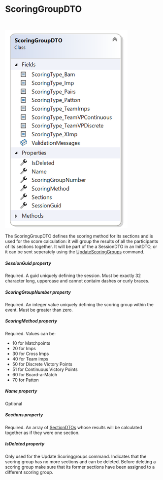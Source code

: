 # ScoringGroupDTO

&nbsp;

![Image](<lib/ScoringGroup 1.png>)

The ScoringGroupDTO defines the scoring method for its sections and is used for the score calculation: it will group the results of all the participants of its sections together. It will be part of the a SessionDTO in an InitDTO, or it can be sent seperately using the [UpdateScoringGroups](<Overviewofcommunication.md#OverviewOfCommands>) command.

##### SessionGuid property

Required. A guid uniquely defining the session. Must be exactly 32 character long, uppercase and cannot contaim dashes or curly braces.

##### ScoringGroupNumber property

Required. An integer value uniquely defining the scoring group within the event. Must be greater than zero.

##### ScoringMethod property

Required. Values can be:

* &#49;0 for Matchpoints
* &#50;0 for Imps
* &#51;0 for Cross Imps
* &#52;0 for Team imps
* &#53;0 for Discrete Victory Points
* &#53;1 for Continuous Victory Points
* &#54;0 for Board-a-Match
* &#55;0 for Patton

##### Name property

Optional

##### Sections property

Required. An array of [SectionDTOs](<SectionDTO.md>) whose results will be calculated together as if they were one section.

##### IsDeleted property

Only used for the Update Scoringgroups command. Indicates that the scoring group has no more sections and can be deleted. Before deleting a scoring group make sure that its former sections have been assigned to a different scoring group.

